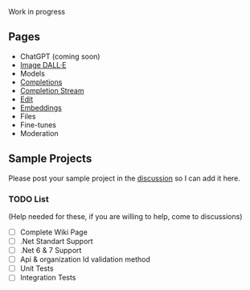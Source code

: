 Work in progress

##  Pages 

* ChatGPT (coming soon)  
* [Image DALL·E](Dall-E)  
* Models  
* [Completions](Completions)  
* [Completion Stream](Completions-Stream)
* [Edit](Edit)  
* [Embeddings](Embeddings)  
* Files  
* Fine-tunes  
* Moderation  

## Sample Projects
Please post your sample project in the [discussion](https://github.com/betalgo/openai/discussions) so I can add it here.

### TODO List 
(Help needed for these, if you are willing to help, come to discussions)
- [ ] Complete Wiki Page
- [ ] .Net Standart Support
- [ ] .Net 6 & 7 Support
- [ ] Api & organization Id validation method
- [ ] Unit Tests
- [ ] Integration Tests